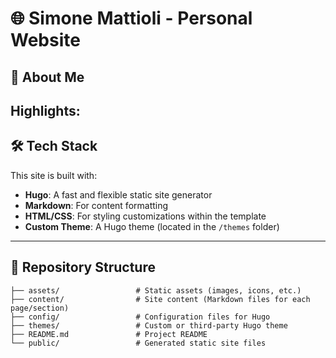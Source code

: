 # 🌐 Simone Mattioli - Personal Website

## 🚀 About Me
**Highlights:**
---

## 🛠️ Tech Stack

This site is built with:
- **Hugo**: A fast and flexible static site generator
- **Markdown**: For content formatting
- **HTML/CSS**: For styling customizations within the template
- **Custom Theme**: A Hugo theme (located in the `/themes` folder)

---

## 📂 Repository Structure

```plaintext
├── assets/                 # Static assets (images, icons, etc.)
├── content/                # Site content (Markdown files for each page/section)
├── config/                 # Configuration files for Hugo
├── themes/                 # Custom or third-party Hugo theme
├── README.md               # Project README
└── public/                 # Generated static site files
